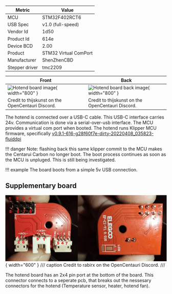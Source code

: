 Metric|Value
---|---
MCU|STM32F402RCT6
USB Spec|v1.0 (full-speed)
Vendor Id|1d50
Product Id|614e
Device BCD|2.00
Product|STM32 Virtual ComPort
Manufacturer|ShenZhenCBD
Stepper driver|tmc2209

Front|Back
---|---
![Hotend board image](../assets/centauri-hotend.jpg){ width="800" }|![Hotend board back image](../assets/centauri-hotend-back.jpg){ width="800" }
Credit to thijskunst on the OpenCentauri Discord.|Credit to thijskunst on the OpenCentauri Discord.

The hotend is connected over a USB-C cable. This USB-C interface carries 24v. Communication is done via a serial-over-usb interface. The MCU provides a virtual com port when booted. The hotend runs Klipper MCU firmware, specifically [v0.9.1-616-g28f60f7e-dirty-20220408_035823-fluiddpi](https://github.com/Klipper3d/klipper/commit/28f60f7ef69847f1514371d1c6788c3c0df98533)

!!! danger
    Note: flashing back this same klipper commit to the MCU makes the Centarui Carbon no longer boot. The boot process continues as soon as the MCU is unpluged. This is still being investigated.

!!! example
    The board boots from a simple 5v USB connection.

## Supplementary board

![Hotend supplementary board image](../assets/centauri-hotend-supplementary.jpg){ width="600" }
/// caption
Credit to rabirx on the OpenCentauri Discord.
///

The hotend board has an 2x4 pin port at the bottom of the board. This connector connects to a seperate pcb, that breaks out the nessesary connectors for the hotend (Temperature sensor, heater, hotend fan).
